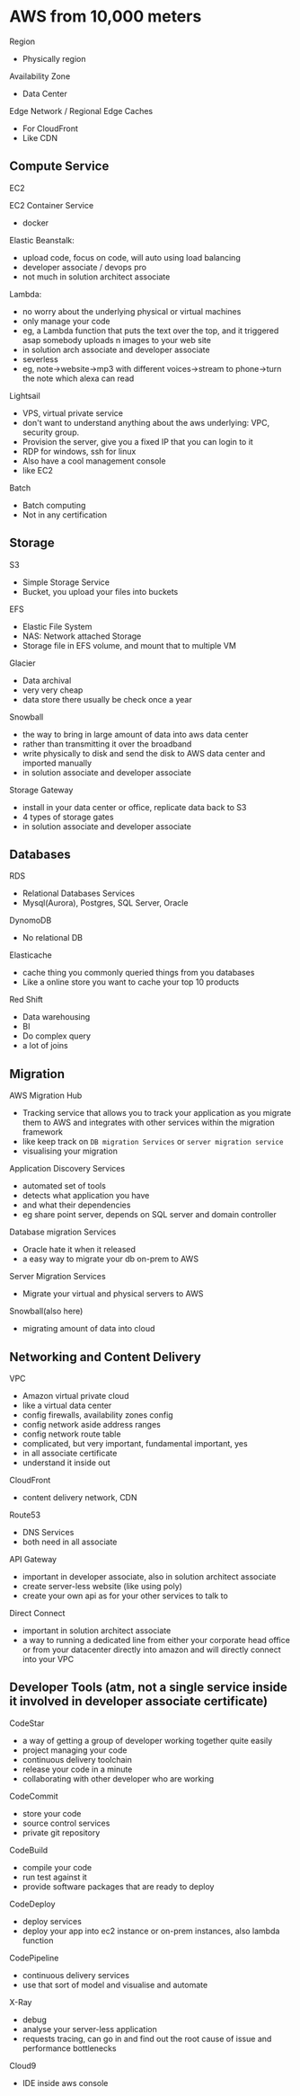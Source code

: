 # AWS from 10,000 meters

Region
* Physically region

Availability Zone
* Data Center

Edge Network / Regional Edge Caches
* For CloudFront
* Like CDN

## Compute Service

EC2

EC2 Container Service
* docker

Elastic Beanstalk:
* upload code, focus on code, will auto using load balancing
* developer associate / devops pro
* not much in solution architect associate

Lambda:
* no worry about the underlying physical or virtual machines
* only manage your code
* eg, a Lambda function that puts the text over the top, and it triggered asap somebody uploads n images to your web site
* in solution arch associate and developer associate
* severless
* eg, note->website->mp3 with different voices->stream to phone->turn the note which alexa can read

Lightsail
* VPS, virtual private service
* don't want to understand anything about the aws underlying: VPC, security group.
* Provision the server, give you a fixed IP that you can login to it
* RDP for windows, ssh for linux
* Also have a cool management console
* like EC2

Batch
* Batch computing
* Not in any certification

## Storage

S3
* Simple Storage Service
* Bucket, you upload your files into buckets

EFS
* Elastic File System
* NAS: Network attached Storage
* Storage file in EFS volume, and mount that to multiple VM

Glacier
* Data archival
* very very cheap
* data store there usually be check once a year

Snowball
* the way to bring in large amount of data into aws data center
* rather than transmitting it over the broadband
* write physically to disk and send the disk to AWS data center and imported manually
* in solution associate and developer associate

Storage Gateway
* install in your data center or office, replicate data back to S3
* 4 types of storage gates
* in solution associate and developer associate

## Databases

RDS
* Relational Databases Services
* Mysql(Aurora), Postgres, SQL Server, Oracle

DynomoDB
* No relational DB

Elasticache
* cache thing you commonly queried things from you databases
* Like a online store you want to cache your top 10 products

Red Shift
* Data warehousing
* BI
* Do complex query
* a lot of joins

## Migration

AWS Migration Hub
* Tracking service that allows you to track your application as you migrate them
to AWS and integrates with other services within the migration framework
* like keep track on `DB migration Services` or `server migration service`
* visualising your migration

Application Discovery Services
* automated set of tools
* detects what application you have
* and what their dependencies
* eg share point server, depends on SQL server and domain controller

Database migration Services
* Oracle hate it when it released
* a easy way to migrate your db on-prem to AWS

Server Migration Services
* Migrate your virtual and physical servers to AWS

Snowball(also here)
* migrating amount of data into cloud

## Networking and Content Delivery

VPC
* Amazon virtual private cloud
* like a virtual data center
* config firewalls, availability zones config
* config network aside address ranges
* config network route table
* complicated, but very important, fundamental important, yes
* in all associate certificate
* understand it inside out

CloudFront
* content delivery network, CDN

Route53
* DNS Services
* both need in all associate

API Gateway
* important in developer associate, also in solution architect associate
* create server-less website (like using poly)
* create your own api as for your other services to talk to

Direct Connect
* important in solution architect associate
* a way to running a dedicated line from either your corporate head office or from your datacenter directly into amazon and will directly connect into your VPC

## Developer Tools (atm, not a single service inside it involved in developer associate certificate)

CodeStar
* a way of getting a group of developer working together quite easily
* project managing your code
* continuous delivery toolchain
* release your code in a minute
* collaborating with other developer who are working

CodeCommit
* store your code
* source control services
* private git repository

CodeBuild
* compile your code
* run test against it
* provide software packages that are ready to deploy

CodeDeploy
* deploy services
* deploy your app into ec2 instance or on-prem instances, also lambda function

CodePipeline
* continuous delivery services
* use that sort of model and visualise and automate

X-Ray
* debug
* analyse your server-less application
* requests tracing, can go in and find out the root cause of issue and performance bottlenecks

Cloud9
* IDE inside aws console
